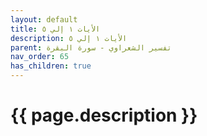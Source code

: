 ```yaml
---
layout: default
title: الأيات ١ إلي ٥
description: الأيات ١ إلي ٥
parent: تفسير الشعراوي - سورة البقرة
nav_order: 65
has_children: true
---
```



# {{ page.description }}
